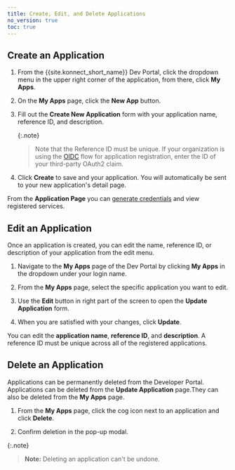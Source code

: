 ```yaml
---
title: Create, Edit, and Delete Applications
no_version: true
toc: true
---
```




## Create an Application

1. From the {{site.konnect_short_name}} Dev Portal, click  the dropdown menu in the upper right corner of the application, from there, click **My Apps**.

2. On the **My Apps** page, click the **New App** button.

3. Fill out the **Create New Application** form with your application name, reference ID, and description.

   {:.note}
   > Note that the Reference ID must be unique. If your organization is using the
   [OIDC](/konnect/dev-portal/applications/enable-app-reg#oidc-flow)
   flow for application registration, enter the ID of your third-party OAuth2 claim.

4. Click **Create** to save and your application. You will automatically be sent to your new application's detail page. 

From the **Application Page** you can [generate credentials](/konnect/dev-portal/applications/dev-gen-creds/) and view registered services. 

## Edit an Application

Once an application is created, you can edit the name, reference ID, or description of your application from the edit menu. 

1. Navigate to the **My Apps** page of the Dev Portal by clicking **My Apps** in the dropdown under your login name.

2. From the **My Apps** page, select the specific application you want to edit. 

3. Use the **Edit** button in right part of the screen to open the **Update Application** form. 

4. When you are satisfied with your changes, click **Update**. 

You can edit the **application name**, **reference ID**, and **description**. A reference ID must be unique across all of the registered applications. 

## Delete an Application

Applications can be permanently deleted from the Developer Portal. Applications can be deleted from the **Update Application** page.They can also be deleted from the **My Apps** page.  

1. From the **My Apps** page, click the cog icon next to an application and click **Delete**.

2. Confirm deletion in the pop-up modal.

{:.note}
> **Note:** Deleting an application can't be undone. 